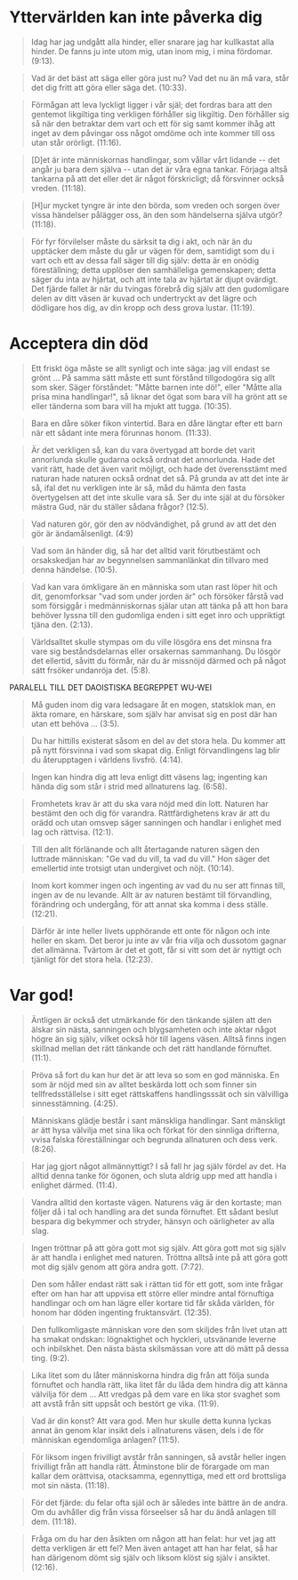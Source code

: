# Yttervärlden kan inte påverka dig

> Idag har jag undgått alla hinder, eller snarare jag har
> kullkastat alla hinder. De fanns ju inte utom mig, utan inom
> mig, i mina fördomar. (9:13).

> Vad är det bäst att säga eller göra just nu? Vad det nu än må
> vara, står det dig fritt att göra eller säga det. (10:33).

> Förmågan att leva lyckligt ligger i vår själ; det fordras bara
> att den gentemot likgiltiga ting verkligen förhåller sig
> likgiltig. Den förhåller sig så när den betraktar dem vart och
> ett för sig samt kommer ihåg att inget av dem påvingar oss
> något omdöme och inte kommer till oss utan står orörligt.
> (11:16).

> [D]et är inte människornas handlingar, som vållar vårt lidande
> -- det angår ju bara dem själva -- utan det är våra egna
> tankar. Förjaga altså tankarna på att det eller det är något
> förskricligt; då försvinner också vreden. (11:18).

> [H]ur mycket tyngre är inte den börda, som vreden och sorgen
> över vissa händelser pålägger oss, än den som händelserna
> själva utgör? (11:18).

> För fyr förvilelser måste du särksit ta dig i akt, och när än
> du upptäcker dem måste du går ur vägen för dem, samtidigt som
> du i vart och ett av dessa fall säger till dig själv: detta är
> en onödig föreställning; detta upplöser den samhälleliga
> gemenskapen; detta säger du inta av hjärtat, och att inte tala
> av hjärtat är djupt ovärdigt. Det fjärde fallet är när du
> tvingas förebrå dig själv att den gudomligare delen av ditt
> väsen är kuvad och undertryckt av det lägre och dödligare hos
> dig, av din kropp och dess grova lustar. (11:19).


# Acceptera din död

> Ett friskt öga måste se allt synligt och inte säga: jag vill
> endast se grönt ... På samma sätt måste ett sunt förstånd
> tillgodogöra sig allt som sker. Säger förståndet: "Måtte barnen
> inte dö!", eller "Måtte alla prisa mina handlingar!", så liknar
> det ögat som bara vill ha grönt att se eller tänderna som bara
> vill ha mjukt att tugga. (10:35).

> Bara en dåre söker fikon vintertid. Bara en dåre längtar efter
> ett barn när ett sådant inte mera förunnas honom. (11:33).

> Är det verkligen så, kan du vara övertygad att borde det varit
> annorlunda skulle gudarna också ordnat det annorlunda. Hade det
> varit rätt, hade det även varit möjligt, och hade det
> överensstämt med naturan hade naturen också ordnat det så. På
> grunda av att det inte är så, ifal det nu verkligen inte är så,
> måd du hämta den fasta övertygelsen att det inte skulle vara
> så. Ser du inte själ at du försöker mästra Gud, när du ställer
> sådana frågor? (12:5).

> Vad naturen gör, gör den av nödvändighet, på grund av att det
> den gör är ändamålsenligt. (4:9)

> Vad som än händer dig, så har det alltid varit förutbestämt och
> orsakskedjan har av begynnelsen sammanlänkat din tillvaro med
> denna händelse. (10:5).

> Vad kan vara ömkligare än en människa som utan rast löper hit
> och dit, genomforksar "vad som under jorden är" och försöker
> fårstå vad som försiggår i medmänniskornas själar utan att
> tänka på att hon bara behöver lyssna till den gudomliga enden i
> sitt eget inro och uppriktigt tjäna den. (2:13).

> Världsalltet skulle stympas om du ville lösgöra ens det minsna
> fra vare sig beståndsdelarnas eller orsakernas sammanhang. Du
> lösgör det ellertid, såvitt du förmår, när du är missnöjd
> därmed och på något sätt frsöker undanröja det. (5:8).

PARALELL TILL DET DAOISTISKA BEGREPPET WU-WEI

> Må guden inom dig vara ledsagare åt en mogen, statsklok man, en
> äkta romare, en härskare, som själv har anvisat sig en post där
> han utan ett behöva ... (3:5).

> Du har hittills existerat såsom en del av det stora hela. Du
> kommer att på nytt försvinna i vad som skapat dig. Enligt
> förvandlingens lag blir du återupptagen i världens livsfrö.
> (4:14).

> Ingen kan hindra dig att leva enligt ditt väsens lag; ingenting
> kan hända dig som står i strid med allnaturens lag. (6:58).

> Fromhetets krav är att du ska vara nöjd med din lott. Naturen
> har bestämt den och dig för varandra. Rättfärdighetens krav är
> att du orädd och utan omsvep säger sanningen och handlar i
> enlighet med lag och rättvisa. (12:1).

> Till den allt förlänande och allt återtagande naturen sägen den
> luttrade människan: "Ge vad du vill, ta vad du vill." Hon säger
> det emellertid inte trotsigt utan undergivet och nöjt. (10:14).

> Inom kort kommer ingen och ingenting av vad du nu ser att
> finnas till, ingen av de nu levande. Allt är av naturen bestämt
> till förvandling, förändring och undergång, för att annat ska
> komma i dess ställe. (12:21).

> Därför är inte heller livets upphörande ett onte för någon och
> inte heller en skam. Det beror ju inte av vår fria vilja och
> dussotom gagnar det allmänna. Tvärtom är det et gott, får si
> vitt som det är nyttigt och tjänligt för det stora hela.
> (12:23).


# Var god!

> Äntligen är också det utmärkande för den tänkande själen att
> den älskar sin nästa, sanningen och blygsamheten och inte aktar
> något högre än sig själv, vilket också hör till lagens väsen.
> Alltså finns ingen skillnad mellan det rätt tänkande och det
> rätt handlande förnuftet. (11:1).

> Pröva så fort du kan hur det är att leva so som en god
> människa. En som är nöjd med sin av alltet beskärda lott och
> som finner sin tellfredsställelse i sitt eget rättskaffens
> handlingsssät och sin välvilliga sinnesstämning. (4:25).

> Människans glädje består i sant mänskliga handlingar. Sant
> mänskligt ar ätt hysa välvilja met sina lika och förkat för den
> sinnliga drifterna, vvisa falska föreställningar och begrunda
> allnaturen och dess verk. (8:26).

> Har jag gjort något allmännyttigt? I så fall hr jag själv
> fördel av det. Ha alltid denna tanke för ögonen, och sluta
> aldrig upp med att handla i enlighet därmed. (11:4).

> Vandra alltid den kortaste vägen. Naturens väg är den kortaste;
> man följer då i tal och handling ara det sunda förnuftet. Ett
> sådant beslut bespara dig bekymmer och stryder, hänsyn och
> oärligheter av alla slag.

> Ingen tröttnar på att göra gott mot sig själv. Att göra gott
> mot sig själv är att handla i enlighet med naturen. Tröttna
> alltså inte på att göra gott mot dig själv genom att göra andra
> gott. (7:72).

> Den som håller endast rätt sak i rättan tid för ett gott, som
> inte frågar efter om han har att uppvisa ett större eller
> mindre antal förnuftiga handlingar och om han lägre eller
> kortare tid får skåda världen, för honom har döden ingenting
> fruktansvärt. (12:35).




> Den fullkomligaste människan vore den som skiljdes från livet
> utan att ha smakat ondskan: lögnaktighet och hyckleri,
> utsvänande leverne och inbilskhet. Den nästa bästa skilsmässan
> vore att dö mätt på dessa ting. (9:2).

> Lika litet som du låter människorna hindra dig från att följa
> sunda förnuftet och handla rätt, lika litet får du låda dem
> hindra dig att känna välvilja för dem ... Att vredgas på dem
> vare en lika stor svaghet som att avstå från sitt uppsåt och
> bestört ge vika. (11:9).

> Vad är din konst? Att vara god. Men hur skulle detta kunna
> lyckas annat än genom klar insikt dels i allnaturens väsen,
> dels i de för människan egendomliga anlagen? (11:5).

> För liksom ingen frivilligt avstår från sanningen, så avstår
> heller ingen frivilligt från att handla rätt. Åtminstone blir
> de förargade om man kallar dem orättvisa, otacksamma,
> egennyttiga, med ett ord brottsliga mot sin nästa. (11:18).

> För det fjärde: du felar ofta själ och är således inte bättre
> än de andra. Om du avhåller dig från vissa förseelser så har du
> ändå anlagen till dem. (11:18).

> Fråga om du har den åsikten om någon att han felat: hur vet jag
> att detta verkligen är ett fel? Men även antaget att han har
> felat, så har han därigenom dömt sig själv och liksom klöst sig
> själv i ansiktet. (12:16).

